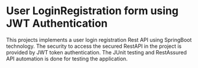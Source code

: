 # User LoginRegistration form using JWT Authentication
 This projects implements a user login registration Rest API using SpringBoot technology. The security to access the secured RestAPI in the project is provided by JWT token authentication. The JUnit testing and RestAssured API automation is done for testing the application.
